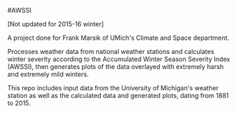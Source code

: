 #AWSSI

[Not updated for 2015-16 winter]

A project done for Frank Marsik of UMich's Climate and Space department.

Processes weather data from national weather stations and calculates winter severity according to the 
Accumulated Winter Season Severity Index (AWSSI), then generates plots of the data overlayed with extremely
harsh and extremely mild winters.

This repo includes input data from the University of Michigan's weather station as well as the calculated data
and generated plots, dating from 1881 to 2015.
